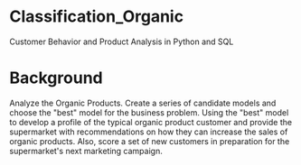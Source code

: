 # Classification_Organic
Customer Behavior and Product Analysis in Python and SQL

# Background
Analyze the Organic Products. Create a series of candidate models and choose the "best" model for the business problem.   Using the "best" model to develop a profile of the typical organic product customer and provide the supermarket with recommendations on how they can increase the sales of organic products.  Also, score a set of new customers in preparation for the supermarket's next marketing campaign.  

